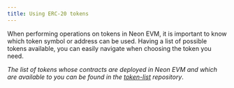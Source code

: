 ```yaml
---
title: Using ERC-20 tokens
---
```


When performing operations on tokens in Neon EVM, it is important to know which token symbol or address can be used. Having a list of possible tokens available, you can easily navigate when choosing the token you need.

*The list of tokens whose contracts are deployed in Neon EVM and which are available to you can be found in the [token-list](https://github.com/neonlabsorg/token-list/) repository*.
